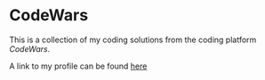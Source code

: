 # CodeWars
This is a collection of my coding solutions from the coding platform <em>CodeWars</em>.

A link to my profile can be found [here](https://www.codewars.com/users/jwhudnall)
